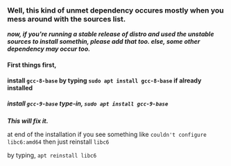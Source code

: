 ### Well, this kind of unmet dependency occures mostly when you mess around with the sources list.

***now, if you're running a stable release of distro and used the unstable sources to install somethin, please add that too. else, some other dependency may occur too.***

#### First things first,

****install ``gcc-8-base`` by typing ``sudo apt install gcc-8-base`` if already installed****

##### install ``gcc-9-base`` type-in,  ``sudo apt install gcc-9-base``

***This will fix it.***

at end of the installation if you see something like ``couldn't configure libc6:amd64`` then just reinstall ``libc6``

by typing, ``apt reinstall libc6``
